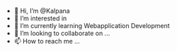 - 👋 Hi, I’m @Kalpana 
- 👀 I’m interested in 
- 🌱 I’m currently learning Webapplication Development
- 💞️ I’m looking to collaborate on ...
- 📫 How to reach me ...

<!---
kalpanadd/kalpanadd is a ✨ special ✨ repository because its `README.md` (this file) appears on your GitHub profile.
You can click the Preview link to take a look at your changes.
--->
